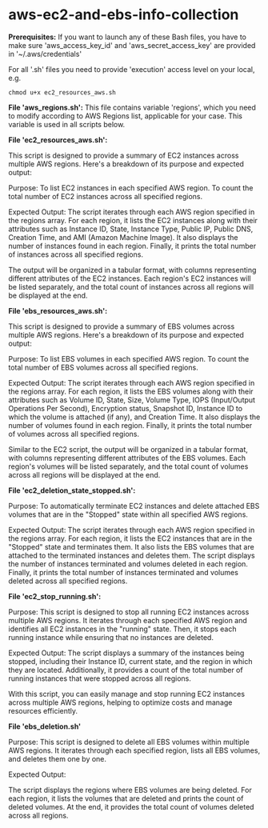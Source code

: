 # aws-ec2-and-ebs-info-collection

**Prerequisites:**
If you want to launch any of these Bash files, you have to make sure 'aws_access_key_id' and 'aws_secret_access_key' are provided in '~/.aws/credentials'

For all '.sh' files you need to provide 'execution' access level on your local, e.g. 
```
chmod u+x ec2_resources_aws.sh
```


**File 'aws_regions.sh':**
This file contains variable 'regions', which you need to modify according to AWS Regions list, applicable for your case. This variable is used in all scripts below.


**File 'ec2_resources_aws.sh':**

This script is designed to provide a summary of EC2 instances across multiple AWS regions. Here's a breakdown of its purpose and expected output:

Purpose:
To list EC2 instances in each specified AWS region.
To count the total number of EC2 instances across all specified regions.

Expected Output:
The script iterates through each AWS region specified in the regions array.
For each region, it lists the EC2 instances along with their attributes such as Instance ID, State, Instance Type, Public IP, Public DNS, Creation Time, and AMI (Amazon Machine Image).
It also displays the number of instances found in each region.
Finally, it prints the total number of instances across all specified regions.

The output will be organized in a tabular format, with columns representing different attributes of the EC2 instances. Each region's EC2 instances will be listed separately, and the total count of instances across all regions will be displayed at the end.


**File 'ebs_resources_aws.sh':**

This script is designed to provide a summary of EBS volumes across multiple AWS regions. Here's a breakdown of its purpose and expected output:

Purpose:
To list EBS volumes in each specified AWS region.
To count the total number of EBS volumes across all specified regions.

Expected Output:
The script iterates through each AWS region specified in the regions array.
For each region, it lists the EBS volumes along with their attributes such as Volume ID, State, Size, Volume Type, IOPS (Input/Output Operations Per Second), Encryption status, Snapshot ID, Instance ID to which the volume is attached (if any), and Creation Time.
It also displays the number of volumes found in each region.
Finally, it prints the total number of volumes across all specified regions.

Similar to the EC2 script, the output will be organized in a tabular format, with columns representing different attributes of the EBS volumes. Each region's volumes will be listed separately, and the total count of volumes across all regions will be displayed at the end.


**File 'ec2_deletion_state_stopped.sh':**

Purpose:
To automatically terminate EC2 instances and delete attached EBS volumes that are in the "Stopped" state within all specified AWS regions.

Expected Output:
The script iterates through each AWS region specified in the regions array.
For each region, it lists the EC2 instances that are in the "Stopped" state and terminates them.
It also lists the EBS volumes that are attached to the terminated instances and deletes them.
The script displays the number of instances terminated and volumes deleted in each region.
Finally, it prints the total number of instances terminated and volumes deleted across all specified regions.


**File 'ec2_stop_running.sh':**

Purpose:
This script is designed to stop all running EC2 instances across multiple AWS regions. It iterates through each specified AWS region and identifies all EC2 instances in the "running" state. Then, it stops each running instance while ensuring that no instances are deleted.

Expected Output:
The script displays a summary of the instances being stopped, including their Instance ID, current state, and the region in which they are located. Additionally, it provides a count of the total number of running instances that were stopped across all regions.

With this script, you can easily manage and stop running EC2 instances across multiple AWS regions, helping to optimize costs and manage resources efficiently.


**File 'ebs_deletion.sh'**

Purpose:
This script is designed to delete all EBS volumes within multiple AWS regions. It iterates through each specified region, lists all EBS volumes, and deletes them one by one.

Expected Output:

The script displays the regions where EBS volumes are being deleted.
For each region, it lists the volumes that are deleted and prints the count of deleted volumes.
At the end, it provides the total count of volumes deleted across all regions.